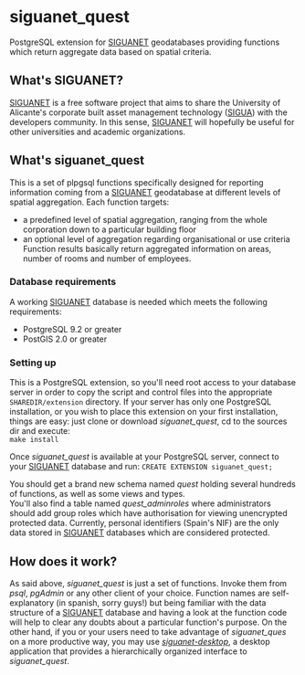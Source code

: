 siguanet_quest
==============

PostgreSQL extension for [SIGUANET](https://github.com/labgeo/siguanet-dbsetup) geodatabases providing functions which return aggregate data based on spatial criteria.

## What's SIGUANET?
[SIGUANET](https://github.com/labgeo/siguanet-dbsetup) is a free software project that aims to share the University of Alicante's corporate built asset management technology ([SIGUA](http://www.sigua.ua.es)) with the developers community.
In this sense, [SIGUANET](https://github.com/labgeo/siguanet-dbsetup) will hopefully be useful for other universities and academic organizations.

## What's siguanet_quest
This is a set of plpgsql functions specifically designed for reporting information coming from a [SIGUANET](https://github.com/labgeo/siguanet-dbsetup) geodatabase at different levels of spatial aggregation.
Each function targets:
* a predefined level of spatial aggregation, ranging from the whole corporation down to a particular building floor
* an optional level of aggregation regarding organisational or use criteria
Function results basically return aggregated information on areas, number of rooms and number of employees.

### Database requirements
A working [SIGUANET](https://github.com/labgeo/siguanet-dbsetup) database is needed which meets the following requirements:
* PostgreSQL 9.2 or greater
* PostGIS 2.0 or greater

### Setting up
This is a PostgreSQL extension, so you'll need root access to your database server in order to copy the script and control files into the appropriate `SHAREDIR/extension` directory.
If your server has only one PostgreSQL installation, or you wish to place this extension on your first installation, things are easy:
just clone or download *siguanet_quest*, cd to the sources dir and execute:  
`make install`  
  
Once *siguanet_quest* is available at your PostgreSQL server, connect to your [SIGUANET](https://github.com/labgeo/siguanet-dbsetup) database and run:
`CREATE EXTENSION siguanet_quest;`  
  
You should get a brand new schema named *quest* holding several hundreds of functions, as well as some views and types.  
You'll also find a table named *quest_adminroles* where administrators should add group roles which have authorisation for viewing unencrypted protected data.
Currently, personal identifiers (Spain's NIF) are the only data stored in [SIGUANET](https://github.com/labgeo/siguanet-dbsetup) databases which are considered protected.

## How does it work?
As said above, *siguanet_quest* is just a set of functions. Invoke them from *psql*, *pgAdmin* or any other client of your choice.
Function names are self-explanatory (in spanish, sorry guys!) but being familiar with the data structure of a [SIGUANET](https://github.com/labgeo/siguanet-dbsetup) database and having a look at the function code will help to clear any doubts about a particular function's purpose.
On the other hand, if you or your users need to take advantage of *siguanet_ques* on a more productive way, you may use [*siguanet-desktop*](https://github.com/labgeo/siguanet-desktop), a desktop application that provides a hierarchically organized interface to *siguanet_quest*.
